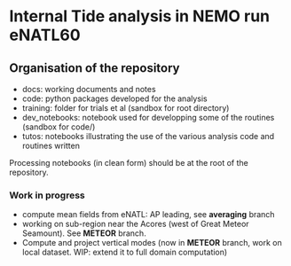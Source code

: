 # Internal Tide analysis in NEMO run eNATL60

## Organisation of the repository
* docs: working documents and notes
* code: python packages developed for the analysis
* training: folder for trials et al (sandbox for root directory)
* dev_notebooks: notebook used for developping some of the routines (sandbox for code/)
* tutos: notebooks illustrating the use of the various analysis code and routines written

Processing notebooks (in clean form) should be at the root of the repository.

### Work in progress
* compute mean fields from eNATL: AP leading, see __averaging__ branch
* working on sub-region near the Acores (west of Great Meteor Seamount). See __METEOR__ branch.
* Compute and project vertical modes (now in __METEOR__ branch, work on local dataset. WIP: extend it to full domain computation)
